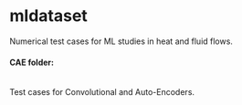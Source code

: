 # mldataset
Numerical test cases for ML studies in heat and fluid flows.

<p>
<h4> <strong> CAE folder: </strong> </h4> </br> 
<h45> Test cases for Convolutional and Auto-Encoders. </h45></br>
</p>
